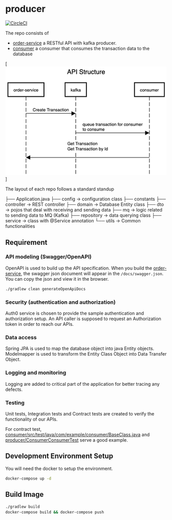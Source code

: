 # producer

[![CircleCI](https://dl.circleci.com/status-badge/img/gh/Isaacwhyuenac/effective-potato/tree/main.svg?style=svg)](https://dl.circleci.com/status-badge/redirect/gh/Isaacwhyuenac/effective-potato/tree/main)

The repo consists of

- [order-service](order-service) a RESTful API with kafka producer.
- [consumer](consumer) a consumer that consumes the transaction data to the database

[![Api Structure](./apistructure.png)]

The layout of each repo follows a standard standup

├── Application.java
├── config -> configuration class
├── constants
├── controller -> REST controller
├── domain -> Database Entity class
├── dto -> pojos that deal with receiving and sending data
├── mq -> logic related to sending data to MQ (Kafka)
├── repository -> data querying class
├── service -> class with @Service annotation
└── utils -> Common functionalities

## Requirement

### API modeling (Swagger/OpenAPI)

OpenAPI is used to build up the API specification. When you build the [order-service](order-service), the swagger json document will appear in the `/docs/swagger.json`. You can copy the json and view it in the browser.

```zsh
./gradlew clean generateOpenApiDocs
```

### Security (authentication and authorization)

Auth0 service is chosen to provide the sample authentication and authorization setup. An API caller is supposed to request an Authorization token in order to reach our APIs.

### Data access

Spring JPA is used to map the database object into java Entity objects. Modelmapper is used to transform the Entity Class Object into Data Transfer Object.

### Logging and monitoring

Logging are added to critical part of the application for better tracing any defects.

### Testing

Unit tests, Integration tests and Contract tests are created to verify the functionality of our APIs.

For contract test, [consumer/src/test/java/com/example/consumer/BaseClass.java](consumer/src/test/java/com/example/consumer/BaseClass.java) and [producer/ConsumerConsumerTest](order-service/src/test/java/com/example/producer/ConsumerConsumerTest.java) serve a good example.

## Development Environment Setup

You will need the docker to setup the environment.

```zsh
docker-compose up -d
```

## Build Image

```zsh
./gradlew build
docker-compose build && docker-compose push
```


